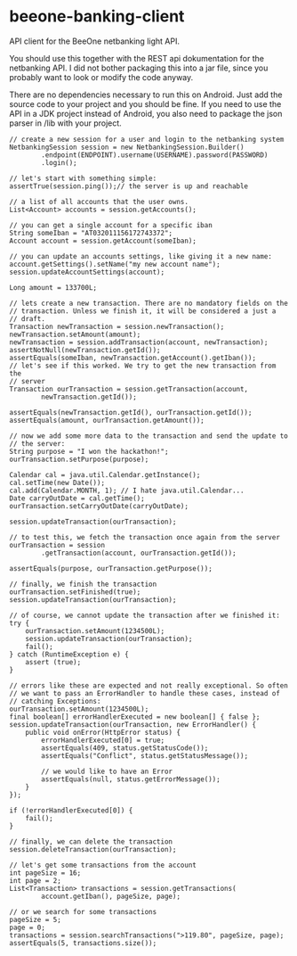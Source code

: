 beeone-banking-client
=====================

API client for the BeeOne netbanking light API. 

You should use this together with the REST api dokumentation for the netbanking API. I did not bother packaging this into a jar file, since you probably want to look or modify the code anyway.  

There are no dependencies necessary to run this on Android. Just add the source code to your project and you should be fine.
If you need to use the API in a JDK project instead of Android, you also need to package the json parser in /lib with your project.


    
    // create a new session for a user and login to the netbanking system
    NetbankingSession session = new NetbankingSession.Builder()
            .endpoint(ENDPOINT).username(USERNAME).password(PASSWORD)
            .login();
   
    // let's start with something simple:
    assertTrue(session.ping());// the server is up and reachable
   
    // a list of all accounts that the user owns.
    List<Account> accounts = session.getAccounts();
   
    // you can get a single account for a specific iban
    String someIban = "AT032011156172743372";
    Account account = session.getAccount(someIban);
   
    // you can update an accounts settings, like giving it a new name:
    account.getSettings().setName("my new account name");
    session.updateAccountSettings(account);
   
    Long amount = 133700L;
   
    // lets create a new transaction. There are no mandatory fields on the
    // transaction. Unless we finish it, it will be considered a just a
    // draft.
    Transaction newTransaction = session.newTransaction();
    newTransaction.setAmount(amount);
    newTransaction = session.addTransaction(account, newTransaction);
    assertNotNull(newTransaction.getId());
    assertEquals(someIban, newTransaction.getAccount().getIban());
    // let's see if this worked. We try to get the new transaction from the
    // server
    Transaction ourTransaction = session.getTransaction(account,
            newTransaction.getId());
   
    assertEquals(newTransaction.getId(), ourTransaction.getId());
    assertEquals(amount, ourTransaction.getAmount());
   
    // now we add some more data to the transaction and send the update to
    // the server:
    String purpose = "I won the hackathon!";
    ourTransaction.setPurpose(purpose);
   
    Calendar cal = java.util.Calendar.getInstance();
    cal.setTime(new Date());
    cal.add(Calendar.MONTH, 1); // I hate java.util.Calendar...
    Date carryOutDate = cal.getTime();
    ourTransaction.setCarryOutDate(carryOutDate);
   
    session.updateTransaction(ourTransaction);
   
    // to test this, we fetch the transaction once again from the server
    ourTransaction = session
            .getTransaction(account, ourTransaction.getId());
   
    assertEquals(purpose, ourTransaction.getPurpose());
   
    // finally, we finish the transaction
    ourTransaction.setFinished(true);
    session.updateTransaction(ourTransaction);
   
    // of course, we cannot update the transaction after we finished it:
    try {
        ourTransaction.setAmount(1234500L);
        session.updateTransaction(ourTransaction);
        fail();
    } catch (RuntimeException e) {
        assert (true);
    }
   
    // errors like these are expected and not really exceptional. So often
    // we want to pass an ErrorHandler to handle these cases, instead of
    // catching Exceptions:
    ourTransaction.setAmount(1234500L);
    final boolean[] errorHandlerExecuted = new boolean[] { false };
    session.updateTransaction(ourTransaction, new ErrorHandler() {
        public void onError(HttpError status) {
            errorHandlerExecuted[0] = true;
            assertEquals(409, status.getStatusCode());
            assertEquals("Conflict", status.getStatusMessage());
   
            // we would like to have an Error
            assertEquals(null, status.getErrorMessage());
        }
    });
   
    if (!errorHandlerExecuted[0]) {
        fail();
    }
   
    // finally, we can delete the transaction
    session.deleteTransaction(ourTransaction);
   
    // let's get some transactions from the account
    int pageSize = 16;
    int page = 2;
    List<Transaction> transactions = session.getTransactions(
            account.getIban(), pageSize, page);
   
    // or we search for some transactions
    pageSize = 5;
    page = 0;
    transactions = session.searchTransactions(">119.80", pageSize, page);
    assertEquals(5, transactions.size());
